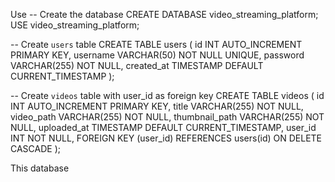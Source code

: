 Use
-- Create the database
CREATE DATABASE video_streaming_platform;
USE video_streaming_platform;

-- Create `users` table
CREATE TABLE users (
    id INT AUTO_INCREMENT PRIMARY KEY,
    username VARCHAR(50) NOT NULL UNIQUE,
    password VARCHAR(255) NOT NULL,
    created_at TIMESTAMP DEFAULT CURRENT_TIMESTAMP
);

-- Create `videos` table with user_id as foreign key
CREATE TABLE videos (
    id INT AUTO_INCREMENT PRIMARY KEY,
    title VARCHAR(255) NOT NULL,
    video_path VARCHAR(255) NOT NULL,
    thumbnail_path VARCHAR(255) NOT NULL,
    uploaded_at TIMESTAMP DEFAULT CURRENT_TIMESTAMP,
    user_id INT NOT NULL,
    FOREIGN KEY (user_id) REFERENCES users(id) ON DELETE CASCADE
);

This database
